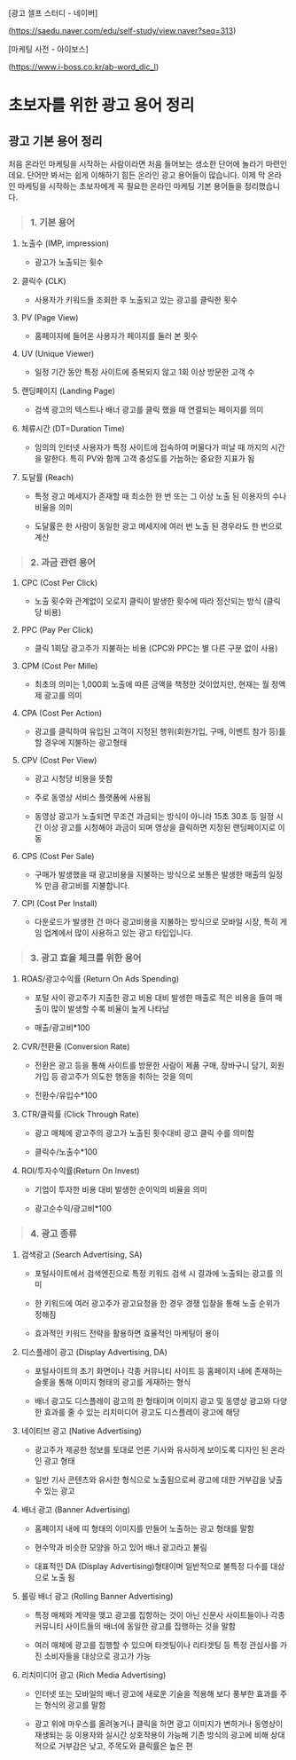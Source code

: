 [광고 셀프 스터디 - 네이버]

(https://saedu.naver.com/edu/self-study/view.naver?seq=313)



[마케팅 사전 - 아이보스]

(https://www.i-boss.co.kr/ab-word_dic_l)

# 초보자를 위한 광고 용어 정리

## 광고 기본 용어 정리

처음 온라인 마케팅을 시작하는 사람이라면 처음 들어보는 생소한 단어에 놀라기 마련인데요. 단어만 봐서는 쉽게 이해하기 힘든 온라인 광고 용어들이 많습니다. 이제 막 온라인 마케팅을 시작하는 초보자에게 꼭 필요한 온라인 마케팅 기본 용어들을 정리했습니다.

> ### 1. 기본 용어

1. 노출수 (IMP, impression)
   
   - 광고가 노출되는 횟수

2. 클릭수 (CLK)
   
   - 사용자가 키워드들 조회한 후 노출되고 있는 광고를 클릭한 횟수

3. PV (Page View)
   
   - 홈페이지에 들어온 사용자가 페이지를 둘러 본 횟수

4. UV (Unique Viewer)
   
   - 일정 기간 동안 특정 사이트에 중복되지 않고 1회 이상 방문한 고객 수

5. 랜딩페이지 (Landing Page)
   
   - 검색 광고의 텍스트나 배너 광고를 클릭 했을 때 연결되는 페이지를 의미

6. 체류시간 (DT=Duration Time)
   
   - 임의의 인터넷 사용자가 특정 사이트에 접속하여 머물다가 떠날 때 까지의 시간을 말한다. 특히 PV와 함께 고객 충성도를 가늠하는 중요한 지표가 됨

7. 도달률 (Reach)
   
   - 특정 광고 메세지가 존재할 때 최소한 한 번 또는 그 이상 노출 된 이용자의 수나 비율을 의미
   
   - 도달률은 한 사람이 동일한 광고 메세지에 여러 번 노출 된 경우라도 한 번으로 계산

> ### 2. 과금 관련 용어

1. CPC (Cost Per Click)
   
   - 노출 횟수와 관계없이 오로지 클릭이 발생한 횟수에 따라 정산되는 방식 (클릭당 비용)

2. PPC (Pay Per Click)
   
   - 클릭 1회당 광고주가 지불하는 비용 (CPC와 PPC는 별 다른 구분 없이 사용)

3. CPM (Cost Per Mille)
   
   - 최초의 의미는 1,000회 노출에 따른 금액을 책정한 것이었지만, 현재는 월 정액제 광고를 의미

4. CPA (Cost Per Action)
   
   - 광고를 클릭하여 유입된 고객이 지정된 행위(회원가입, 구매, 이벤트 참가 등)를 할 경우에 지불하는 광고형태

5. CPV (Cost Per View)
   
   - 광고 시청당 비용을 뜻함
   
   - 주로 동영상 서비스 플랫폼에 사용됨
   
   - 동영상 광고가 노출되면 무조건 과금되는 방식이 아니라 15초 30초 등 일정 시간 이상 광고를 시청해야 과금이 되며 영상을 클릭하면 지정된 랜딩페이지로 이동

6. CPS (Cost Per Sale)
   
   - 구매가 발생했을 때 광고비용을 지불하는 방식으로 보통은 발생한 매출의 일정 % 만큼 광고비를 지불합니다.

7. CPI (Cost Per Install)
   
   - 다운로드가 발생한 건 마다 광고비용을 지불하는 방식으로 모바일 시장, 특히 게임 업계에서 많이 사용하고 있는 광고 타입입니다.

> ### 3. 광고 효율 체크를 위한 용어

1. ROAS/광고수익률 (Return On Ads Spending)
   
   - 포털 사이 광고주가 지출한 광고 비용 대비 발생한 매출로 적은 비용을 들여 매출이 많이 발생할 수록 비율이 높게 나타남
   
   - 매출/광고비\*100

2. CVR/전환율 (Conversion Rate)
   
   - 전환은 광고 등을 통해 사이트를 방문한 사람이 제품 구매, 장바구니 담기, 회원가입 등 광고주가 의도한 행동을 취하는 것을 의미
   
   - 전환수/유입수\*100

3. CTR/클릭률 (Click Through Rate)
   
   - 광고 매체에 광고주의 광고가 노출된 횟수대비 광고 클릭 수를 의미함
   
   - 클릭수/노출수\*100

4. ROI/투자수익률(Return On Invest)
   
   - 기업이 투자한 비용 대비 발생한 순이익의 비율을 의미
   
   - 광고순수익/광고비\*100

> ### 4. 광고 종류

1. 검색광고 (Search Advertising, SA)
   
   - 포털사이트에서 검색엔진으로 특정 키워드 검색 시 결과에 노출되는 광고를 의미
   
   - 한 키워드에 여러 광고주가 광고요청을 한 경우 경쟁 입찰을 통해 노출 순위가 정해짐
   
   - 효과적인 키워드 전략을 활용하면 효율적인 마케팅이 용이

2. 디스플레이 광고 (Display Advertising, DA)
   
   - 포털사이트의 초기 화면이나 각종 커뮤니티 사이트 등 홈페이지 내에 존재하는 슬롯을 통해 이미지 형태의 광고를 게재하는 형식
   
   - 배너 광고도 디스플레이 광고의 한 형태이며 이미지 광고 및 동영상 광고와 다양한 효과를 줄 수 있는 리치미디어 광고도 디스플레이 광고에 해당

3. 네이티브 광고 (Native Advertising)
   
   - 광고주가 제공한 정보를 토대로 언론 기사와 유사하게 보이도록 디자인 된 온라인 광고 형태
   
   - 일반 기사 콘텐츠와 유사한 형식으로 노출됨으로써 광고에 대한 거부감을 낮출 수 있는 광고

4. 배너 광고 (Banner Advertising)
   
   - 홈페이지 내에 띠 형태의 이미지를 만들어 노출하는 광고 형태를 말함
   
   - 현수막과 비슷한 모양을 하고 있어 배너 광고라고 불림
   
   - 대표적인 DA (Display Advertising)형태이며 일반적으로 불특정 다수를 대상으로 노출 됨

5. 롤링 배너 광고 (Rolling Banner Advertising)
   
   - 특정 매체와 계약을 맺고 광고를 집항하는 것이 아닌 신문사 사이트들이나 각종 커뮤니티 사이트들의 배너에 동일한 광고를 집행하는 것을 말함
   
   - 여러 매체에 광고를 집행할 수 있으며 타겟팅이나 리타겟팅 등 특정 관심사를 가진 소비자들을 대상으로 광고가 가능

6. 리치미디어 광고 (Rich Media Advertising)
   
   - 인터넷 또는 모바일의 배너 광고에 새로운 기술을 적용해 보다 풍부한 효과를 주는 형식의 광고를 말함
   
   - 광고 위에 마우스를 올려놓거나 클릭을 하면 광고 이미지가 변하거나 동영상이 재생되는 등 이용자와 실시간 상호작용이 가능해 기존 방식의 광고에 비해 상대적으로 거부감은 낮고, 주목도와 클릭률은 높은 편
